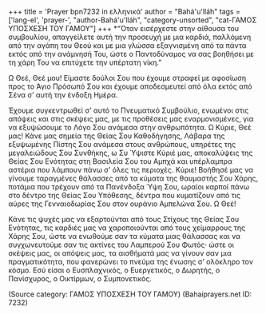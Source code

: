 +++
title = 'Prayer bpn7232 in ελληνικά'
author = "Bahá'u'lláh"
tags = ['lang-el', 'prayer-', "author-Bahá'u'lláh", "category-unsorted", "cat-ΓΑΜΟΣ ΥΠΟΣΧΕΣΗ ΤΟΥ ΓΑΜΟΥ"]
+++
*“Όταν εισέρχεστε στην αίθουσα του συµβουλίου, απαγγείλετε αυτή την προσευχή µε µια καρδιά, παλλόµενη από την αγάπη του Θεού και µε µια γλώσσα εξαγνισµένη από τα πάντα εκτός από την ανάµνησή Του, ώστε ο Παντοδύναµος να σας βοηθήσει µε τη χάρη Του να επιτύχετε την υπέρτατη νίκη.”

Ω Θεέ, Θεέ µου! Είµαστε δούλοι Σου που έχουµε στραφεί µε αφοσίωση προς το Άγιο Πρόσωπό Σου και έχουµε αποδεσµευτεί από όλα εκτός από Σένα σ’ αυτή την ένδοξη Ηµέρα.

Έχουµε συγκεντρωθεί σ’ αυτό το Πνευµατικό Συµβούλιο, ενωµένοι στις απόψεις και στις σκέψεις µας, µε τις προθέσεις µας εναρµονισµένες, για να εξυψώσουµε το Λόγο Σου ανάµεσα στην ανθρωπότητα. Ω Κύριε, Θεέ µας! Κάνε µας σηµεία της Θείας Σου Καθοδήγησης, Λάβαρα της εξυψωµένης Πίστης Σου ανάµεσα στους ανθρώπους, υπηρέτες της µεγαλειώδους Σου Συνθήκης, ω Συ Ύψιστε Κύριέ µας, αποκαλύψεις της Θείας Σου Ενότητας στη Βασιλεία Σου του Αµπχά και υπέρλαµπρα αστέρια που λάµπουν πάνω σ’ όλες τις περιοχές. Κύριε! Βοήθησέ µας να γίνουµε ταραγµένες θάλασσες από τα κύµατα της θαυµαστής Σου Χάρης, ποτάµια που τρέχουν από τα Πανένδοξα Ύψη Σου, ωραίοι καρποί πάνω στο δέντρο της Θείας Σου Υπόθεσης, δέντρα που κυµατίζουν από τις αύρες της Γενναιοδωρίας Σου στον ουράνιο Αµπελώνα Σου. Ω Θεέ!

Κάνε τις ψυχές µας να εξαρτούνται από τους Στίχους της Θείας Σου Ενότητας, τις καρδιές µας να χαροποιούνται από τους χείµαρρους της Χάρης Σου, ώστε να ενωθούµε σαν τα κύµατα µιας θάλασσας και να συγχωνευτούµε σαν τις ακτίνες του Λαµπερού Σου Φωτός· ώστε οι σκέψεις µας, οι απόψεις µας, τα αισθήµατά µας να γίνουν σαν µια πραγµατικότητα, που φανερώνει το πνεύµα της ένωσης σ’ ολόκληρο τον κόσµο. Εσύ είσαι ο Ευσπλαχνικός, ο Ευεργετικός, ο ∆ωρητής, ο Πανίσχυρος, ο Οικτίρµων, ο Συµπονετικός.

(Source category: ΓΑΜΟΣ ΥΠΟΣΧΕΣΗ ΤΟΥ ΓΑΜΟΥ)
(Bahaiprayers.net ID: 7232)
